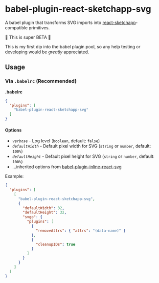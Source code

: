 # babel-plugin-react-sketchapp-svg

A babel plugin that transforms SVG imports into [react-sketchapp](https://github.com/airbnb/react-sketchapp)-compatible primitives.

🚨 This is super BETA 🚨

This is my first dip into the babel plugin pool, so any help testing or developing would be *greatly* appreciated.

## Usage

### Via `.babelrc` (Recommended)

**.babelrc**

```json
{
  "plugins": [
    "babel-plugin-react-sketchapp-svg"
  ]
}
```

#### Options
- *`verbose`* - Log level (`boolean`, default: `false`)
- *`defaultWidth`* - Default pixel width for SVG (`string` or `number`, default: `100%`)
- *`defaultHeight`* - Default pixel height for SVG (`string` or `number`, default: `100%`)
- ...inherited options from [babel-plugin-inline-react-svg](https://github.com/kesne/babel-plugin-inline-react-svg#options)

Example:

```json
{
  "plugins": [
    [
      "babel-plugin-react-sketchapp-svg",
      {
        "defaultWidth": 32,
        "defaultHeight": 32,
        "svgo": {
          "plugins": [
            {
              "removeAttrs": { "attrs": "(data-name)" }
            },
            {
              "cleanupIDs": true
            }
          ]
        }
      }
    ]
  ]
}

```
